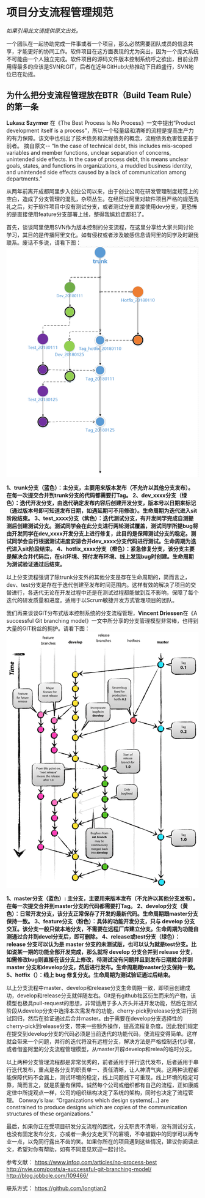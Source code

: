 #   项目分支流程管理规范 #

  *如果引用此文请提供原文出处。*

  一个团队在一起协助完成一件事或者一个项目，那么必然需要团队成员的信息共享，才能更好的协同工作。软件项目在这方面表现的尤为突出，因为一个庞大系统不可能由一个人独立完成。软件项目的源码文件版本控制系统呼之欲出，目前业界用得最多的应该是SVN和GIT，后者在近年GitHub火热推动下日趋盛行，SVN地位已在动摇。

  ## 为什么把分支流程管理放在BTR（Build Team Rule）的第一条 ##

  **Lukasz Szyrmer** 在《The Best Process Is No Process》一文中提出“Product development itself is a process”，所以一个轻量级和清晰的流程是提高生产力的有力保障。该文中也引出了技术债务和流程债务的概念，流程债务危害性更甚于前者。
       摘自原文--
     “In the case of technical debt, this includes mis-scoped variables and member functions, unclear separation of concerns, unintended side effects.
     In the case of process debt, this means unclear goals, states, and functions in organizations, a muddled business identity, and unintended side effects caused by a lack of communication among departments.”

 从两年前离开成都阿里步入创业公司以来，由于创业公司在研发管理制度规范上的空白，造成了分支管理的混乱，杂项丛生。在经历过阿里对软件项目严格的规范洗礼之后，对于软件项目中没有测试分支，或者测试分支直接使用dev分支，更恐怖的是直接使用feature分支部署上线，整得我尴尬症都犯了。

首先，谈谈阿里使用SVN作为版本控制的分支流程，在这里分享给大家共同讨论学习，其目的是传播阿里文化。如有侵权或者涉及敏感信息请阿里的同学及时跟我联系。废话不多说，请看下图：
![](https://github.com/longtian2/cc3/blob/master/images/ali_svn_branch.png)

**1、trunk分支（蓝色）：主分支，主要用来版本发布（不允许以其他分支发布）。在每一次提交合并到trunk分支的代码都需要打Tag。
2、dev_xxxx分支（绿色）：迭代开发分支，由迭代确定发布内容后创建开发分支，版本号以日期来标记（通过版本号即可知道发布日期，如遇延期可不用修改）。生命周期为迭代进入sit阶段结束。
3、test_xxxx分支（紫色）：迭代测试分支，有开发同学完成自测提测后创建测试分支。测试同学会在此分支进行两轮测试覆盖，测试同学所提bug将由开发同学在dev_xxxx开发分支上进行修复，此目的是保障测试分支的稳定。测试同学会自行根据测试进度安排合并dev_xxxx分支代码进行测试。生命周期为迭代进入sit阶段结束。
4、hotfix_xxxx分支（橙色）：紧急修复分支，该分支主要是解决合并代码后，在sit环境、预付发布环境、线上发现bug时创建。生命周期为测试验证通过后结束。**

以上分支流程强调了除trunk分支外的其他分支是存在生命周期的，简而言之，dev、test分支是存在于迭代创建至发布时间范围内。这样有效的解决了项目的交替进行，各迭代无论在开发过程中还是在测试过程都能做到互不影响，保障了每个迭代的研发质量和进度。适用于以Scrum敏捷开发方式管理项目的团队。

我们再来谈谈GIT分布式版本控制系统的分支流程管理，**Vincent Driessen**在《A successful Git branching model》一文中所分享的分支管理模型非常棒，也得到大量的GIT粉丝的拥护。请看下图：
![](https://github.com/longtian2/cc3/blob/master/images/git-branch.png)

**1、master分支（蓝色）: 主分支，主要用来版本发布（不允许以其他分支发布）。在每一次提交合并到master分支的代码都需要打Tag。
2、develop分支（黄色）：日常开发分支，该分支正常保存了开发的最新代码。生命周期跟master分支保持一致。
3、feature分支（粉色）：具体的功能开发分支，只与 develop 分支交互。该分支一般只做本地分支，不需要在远程厂库建立分支。生命周期为功能自测通过合并到devel分支后，即可删除。
4、release或test分支（绿色）：release 分支可以认为是 master 分支的未测试版，也可以认为就是test分支。比如说某一期的功能全部开发完成，那么就将 develop 分支合并到 release 分支，如需修改bug则直接在该分支上修改，待测试没有问题并且到发布日期就合并到 master 分支和develop分支，然后进行发布。生命周期跟master分支保持一致。
5、hotfix（）：线上 bug 修复分支。生命周期为测试验证通过后结束。**

以上分支流程中master、develop和release分支生命周期一致，即项目创建成功，develop和release分支就伴随左右。Git是有github社区衍生而来的产物，该模型也极具pull-request的思想，非常适用于多人齐头并进开发功能，然后在测试阶段从develop分支中选择本次需发布的功能，cherry-pick到release分支进行测试回归，然后在验证通过后合并master。由于需要在develop分支选择性的cherry-pick到release分支，带来一些额外操作，提高流程复杂度。因此我们规定在提交到develop分支的代码必须是当前迭代的功能代码，使流程变得简单。这样就会带来一个问题，并行的迭代将没有远程分支，解决方法是严格控制迭代步骤，或者借鉴阿里的分支流程管理模型，从master开辟develop和relea的临时分支。

以上两种分支管理流程都是非常优秀的，前者适用于并行迭代发布，后者适用于串行迭代发布，重点是各分支的职责单一、责任清晰，让人神清气爽。这两种流程都能保障代码不会漏上，测试环境的稳定，线上问题线下可重现，线上环境的稳定可靠，简而言之，就是质量有保障。诚然每个公司或组织都有自己的流程，正如康威定律中所提观点一样，公司的组织结构决定了系统的架构，同时也决定了流程管理。
    Conway’s law: “Organizations which design systems[...] are constrained to produce designs which are copies of the communication structures of these organizations.”

最后，如果你正在受项目研发分支流程的困扰，分支职责不清晰，没有测试分支，也没有固定发布分支，亦或者一条分支走天下的窘境，不幸被戳中的同学可以再专业一点，以免同行露出不齿的笑。如果你所在的项目遇到这些情况，建议你阅读此文，希望对你有帮助，如有不同意见欢迎一起讨论。

参考文献：
https://www.infoq.com/articles/no-process-best
http://nvie.com/posts/a-successful-git-branching-model/
http://blog.jobbole.com/109466/

联系方式：
https://github.com/longtian2